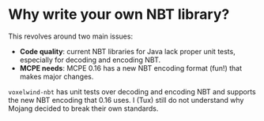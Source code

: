 # Why write your own NBT library?

This revolves around two main issues:

* **Code quality**: current NBT libraries for Java lack proper unit tests, especially for decoding and encoding NBT.
* **MCPE needs**: MCPE 0.16 has a new NBT encoding format (fun!) that makes major changes.

`voxelwind-nbt` has unit tests over decoding and encoding NBT and supports the new NBT encoding that 0.16 uses. I (Tux)
still do not understand why Mojang decided to break their own standards.